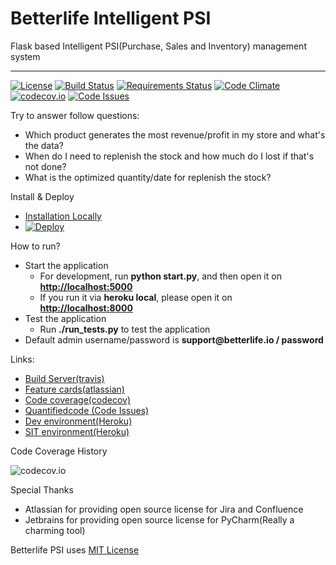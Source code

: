 
# Betterlife Intelligent PSI

Flask based Intelligent PSI(Purchase, Sales and Inventory) management system

----
[![License](http://img.shields.io/:license-mit-blue.svg)](http://doge.mit-license.org)
[![Build Status](https://travis-ci.org/betterlife/psi.svg?branch=master)](https://travis-ci.org/betterlife/psi)
[![Requirements Status](https://requires.io/github/betterlife/flask-psi/requirements.svg?branch=master)](https://requires.io/github/betterlife/flask-psi/requirements/?branch=master)
[![Code Climate](https://codeclimate.com/github/betterlife/flask-psi/badges/gpa.svg)](https://codeclimate.com/github/betterlife/flask-psi)
[![codecov.io](http://codecov.io/github/betterlife/flask-psi/coverage.svg?branch=master)](http://codecov.io/github/betterlife/flask-psi?branch=master)
[![Code Issues](https://www.quantifiedcode.com/api/v1/project/4c27fd0589fc4bcc96782a829824e1b9/badge.svg)](https://www.quantifiedcode.com/app/project/4c27fd0589fc4bcc96782a829824e1b9)


Try to answer follow questions:

  - Which product generates the most revenue/profit in my store and what's the data?
  - When do I need to replenish the stock and how much do I lost if that's not done?
  - What is the optimized quantity/date for replenish the stock?
  
Install & Deploy
  -  [Installation Locally](https://github.com/betterlife/flask-psi/wiki/Installation)
  -  [![Deploy](https://www.herokucdn.com/deploy/button.svg)](https://heroku.com/deploy)
  
How to run?
  - Start the application
    - For development, run **python start.py**, and then open it on __[http://localhost:5000](http://localhost:5000)__
    - If you run it via **heroku local**, please open it on __[http://localhost:8000](http://localhost:8000)__
  - Test the application
    - Run **./run_tests.py** to test the application
  - Default admin username/password is __support<i></i>@betterlife.io / password__

Links:

  - [Build Server(travis)](https://travis-ci.org/betterlife/flask-psi)
  - [Feature cards(atlassian)](https://betterlife.atlassian.net)
  - [Code coverage(codecov)](https://codecov.io/github/betterlife/flask-psi)
  - [Quantifiedcode (Code Issues)](https://www.quantifiedcode.com/app/project/4c27fd0589fc4bcc96782a829824e1b9)
  - [Dev environment(Heroku)](http://betterlife-flask-dev.herokuapp.com/)
  - [SIT environment(Heroku)](http://betterlife-flask.herokuapp.com/)

Code Coverage History

![codecov.io](http://codecov.io/github/betterlife/psi/branch.svg?branch=master)

Special Thanks

  - Atlassian for providing open source license for Jira and Confluence
  - Jetbrains for providing open source license for PyCharm(Really a charming tool)
    
Betterlife PSI uses [MIT License](https://github.com/betterlife/flask-psi/blob/master/LICENSE)
